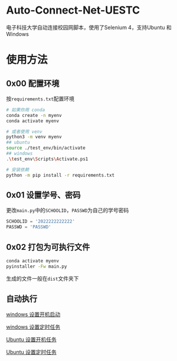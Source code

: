 # Auto-Connect-Net-UESTC
电子科技大学自动连接校园网脚本，使用了Selenium 4，支持Ubuntu 和 Windows

# 使用方法

## 0x00 配置环境

按`requirements.txt`配置环境

```bash
# 如果你用 conda
conda create -n myenv
conda activate myenv

# 或者使用 venv
python3 -m venv myenv
## ubuntu
source ./test_env/bin/activate
## windows
.\test_env\Scripts\Activate.ps1

# 安装依赖
python -m pip install -r requirements.txt
```

## 0x01 设置学号、密码

更改`main.py`中的`SCHOOLID`，`PASSWD`为自己的学号密码

```python
SCHOOLID = '2022222222222'
PASSWD = 'PASSWD'
```

## 0x02 打包为可执行文件

```bash
conda activate myenv
pyinstaller -Fw main.py
```

生成的文件一般在`dist`文件夹下

## 自动执行

[windows 设置开机启动](https://support.microsoft.com/zh-cn/windows/%E5%9C%A8-windows-10-%E4%B8%AD%E6%B7%BB%E5%8A%A0%E5%9C%A8%E5%90%AF%E5%8A%A8%E6%97%B6%E8%87%AA%E5%8A%A8%E8%BF%90%E8%A1%8C%E7%9A%84%E5%BA%94%E7%94%A8-150da165-dcd9-7230-517b-cf3c295d89dd)

[windows 设置定时任务](https://zhuanlan.zhihu.com/p/430602325)

[Ubuntu 设置开机任务](https://zhuanlan.zhihu.com/p/496990810)

[Ubuntu 设置定时任务]([https://zhuanlan.zhihu.com/p/496990810](https://zhuanlan.zhihu.com/p/350671948)https://zhuanlan.zhihu.com/p/350671948)

